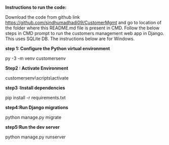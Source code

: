 **Instructions to run the code:**

Download the code from github link https://github.com/sindhumadhadi09/CustomerMgmt and go to location of the folder where this README.md file is present in CMD.
Follow the below steps in CMD prompt to run the customers management web app in Django. This uses SQLite DB.
The instructions below are for Windows.

**step 1: Configure the Python virtual environment**

py -3 -m venv customersenv 

**Step2 : Activate Environment**

customersenv\scripts\activate

**step3 :Install dependencies**

pip install -r requirements.txt

**step4:Run Django migrations**

python manage.py migrate

**step5:Run the dev server**

python manage.py runserver
